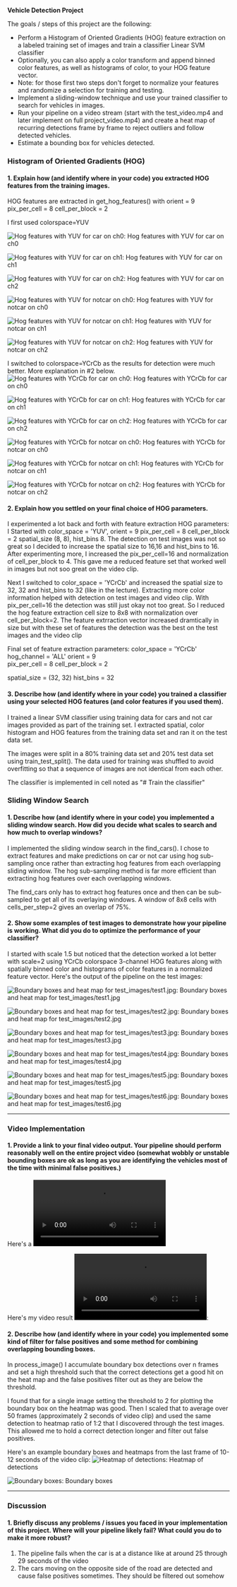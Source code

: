 **Vehicle Detection Project**

The goals / steps of this project are the following:

* Perform a Histogram of Oriented Gradients (HOG) feature extraction on a labeled training set of images and train a classifier Linear SVM classifier
* Optionally, you can also apply a color transform and append binned color features, as well as histograms of color, to your HOG feature vector. 
* Note: for those first two steps don't forget to normalize your features and randomize a selection for training and testing.
* Implement a sliding-window technique and use your trained classifier to search for vehicles in images.
* Run your pipeline on a video stream (start with the test_video.mp4 and later implement on full project_video.mp4) and create a heat map of recurring detections frame by frame to reject outliers and follow detected vehicles.
* Estimate a bounding box for vehicles detected.

[//]: # (Image References)
[Hog features with YUV for car on ch0]: ./output_images/hog_features_yuv_car_ch0.jpg
[Hog features with YUV for car on ch1]: ./output_images/hog_features_yuv_car_ch1.jpg
[Hog features with YUV for car on ch2]: ./output_images/hog_features_yuv_car_ch2.jpg
[Hog features with YUV for notcar on ch0]: ./output_images/hog_features_yuv_notcar_ch0.jpg
[Hog features with YUV for notcar on ch1]: ./output_images/hog_features_yuv_notcar_ch1.jpg
[Hog features with YUV for notcar on ch2]: ./output_images/hog_features_yuv_notcar_ch2.jpg
[Hog features with YCrCb for car on ch0]: ./output_images/hog_features_ycrcb_car_ch0.jpg
[Hog features with YCrCb for car on ch1]: ./output_images/hog_features_ycrcb_car_ch1.jpg
[Hog features with YCrCb for car on ch2]: ./output_images/hog_features_ycrcb_car_ch2.jpg
[Hog features with YCrCb for notcar on ch0]: ./output_images/hog_features_ycrcb_notcar_ch0.jpg
[Hog features with YCrCb for notcar on ch1]: ./output_images/hog_features_ycrcb_notcar_ch1.jpg
[Hog features with YCrCb for notcar on ch2]: ./output_images/hog_features_ycrcb_notcar_ch2.jpg
[Boundary boxes and heat map for test_images/test1.jpg]: ./output_images/bbox_hmap1.jpg
[Boundary boxes and heat map for test_images/test2.jpg]: ./output_images/bbox_hmap2.jpg
[Boundary boxes and heat map for test_images/test3.jpg]: ./output_images/bbox_hmap3.jpg
[Boundary boxes and heat map for test_images/test4.jpg]: ./output_images/bbox_hmap4.jpg
[Boundary boxes and heat map for test_images/test5.jpg]: ./output_images/bbox_hmap5.jpg
[Boundary boxes and heat map for test_images/test6.jpg]: ./output_images/bbox_hmap6.jpg
[Heatmap of detections]: ./output_images/heatmap.jpg
[Boundary boxes]: ./output_images/boxes.jpg
[video1]: ./project_video_out.mp4


### Histogram of Oriented Gradients (HOG)

#### 1. Explain how (and identify where in your code) you extracted HOG features from the training images.
HOG features are extracted in get_hog_features() with orient = 9  pix_per_cell = 8 cell_per_block = 2

I first used colorspace=YUV

![Hog features with YUV for car on ch0]: Hog features with YUV for car on ch0

![Hog features with YUV for car on ch1]: Hog features with YUV for car on ch1

![Hog features with YUV for car on ch2]: Hog features with YUV for car on ch2

![Hog features with YUV for notcar on ch0]: Hog features with YUV for notcar on ch0

![Hog features with YUV for notcar on ch1]: Hog features with YUV for notcar on ch1

![Hog features with YUV for notcar on ch2]: Hog features with YUV for notcar on ch2


I switched to colorspace=YCrCb as the results for detection were much better. More explanation in #2 below. 
![Hog features with YCrCb for car on ch0]: Hog features with YCrCb for car on ch0

![Hog features with YCrCb for car on ch1]: Hog features with YCrCb for car on ch1

![Hog features with YCrCb for car on ch2]: Hog features with YCrCb for car on ch2

![Hog features with YCrCb for notcar on ch0]: Hog features with YCrCb for notcar on ch0

![Hog features with YCrCb for notcar on ch1]: Hog features with YCrCb for notcar on ch1

![Hog features with YCrCb for notcar on ch2]: Hog features with YCrCb for notcar on ch2



#### 2. Explain how you settled on your final choice of HOG parameters.
I experimented a lot back and forth with feature extraction HOG parameters: 
I Started with color_space = 'YUV', orient = 9  pix_per_cell = 8 cell_per_block = 2 spatial_size (8, 8), hist_bins 8. The detection on test images was not so great so I decided to increase the spatial size to 16,16 and hist_bins to 16. After experimenting more, I increased the pix_per_cell=16 and normalization of cell_per_block to 4. This gave me a reduced feature set that worked well in images but not soo great on the video clip. 

Next I switched to color_space = 'YCrCb' and increased the spatial size to 32, 32 and hist_bins to 32 (like in the lecture). Extracting more color information helped with detection on test images and video clip. With pix_per_cell=16 the detection was still just okay not too great. So I reduced the hog feature extraction cell size to 8x8 with normalization over cell_per_block=2. The feature extrraction vector increased dramtically in size but with these set of features the detection was the best on the test images and the video clip

Final set of feature extraction parameters:
color_space = 'YCrCb'
hog_channel = 'ALL'
orient = 9  
pix_per_cell = 8 
cell_per_block = 2  

spatial_size = (32, 32)
hist_bins = 32


#### 3. Describe how (and identify where in your code) you trained a classifier using your selected HOG features (and color features if you used them).
I trained a linear SVM classifier using training data for cars and not car images provided as part of the training set. I extracted spatial, color histogram and HOG features from the training data set and ran it on the test data set. 

The images were split in a 80% training data set and 20% test data set using train_test_split(). The data used for training was shuffled to avoid overfitting so that a sequence of images are not identical from each other. 

The classifier is implemented in cell noted as "# Train the classifier"

### Sliding Window Search

#### 1. Describe how (and identify where in your code) you implemented a sliding window search.  How did you decide what scales to search and how much to overlap windows?
I implemented the sliding window search in the find_cars(). I chose to extract features and make predictions on car or not car using hog sub-sampling once rather than extracting hog features from each overlapping sliding window. The hog sub-sampling method is far more efficient than extracting hog features over each overlapping windows. 

The find_cars only has to extract hog features once and then can be sub-sampled to get all of its overlaying windows. A window of 8x8 cells with cells_per_step=2 gives an overlap of 75%. 

#### 2. Show some examples of test images to demonstrate how your pipeline is working.  What did you do to optimize the performance of your classifier?
I started with scale 1.5 but noticed that the detection worked a lot better with scale=2 using YCrCb colorspace 3-channel HOG features along with spatially binned color and histograms of color features in a normalized feature vector.  Here's the output of the pipeline on the test images:

![Boundary boxes and heat map for test_images/test1.jpg]: Boundary boxes and heat map for test_images/test1.jpg

![Boundary boxes and heat map for test_images/test2.jpg]: Boundary boxes and heat map for test_images/test2.jpg

![Boundary boxes and heat map for test_images/test3.jpg]: Boundary boxes and heat map for test_images/test3.jpg

![Boundary boxes and heat map for test_images/test4.jpg]: Boundary boxes and heat map for test_images/test4.jpg

![Boundary boxes and heat map for test_images/test5.jpg]: Boundary boxes and heat map for test_images/test5.jpg

![Boundary boxes and heat map for test_images/test6.jpg]: Boundary boxes and heat map for test_images/test6.jpg

---

### Video Implementation

#### 1. Provide a link to your final video output.  Your pipeline should perform reasonably well on the entire project video (somewhat wobbly or unstable bounding boxes are ok as long as you are identifying the vehicles most of the time with minimal false positives.)
Here's a ![link to my video result](./project_video_out.mp4)

Here's my video result ![video1]:


#### 2. Describe how (and identify where in your code) you implemented some kind of filter for false positives and some method for combining overlapping bounding boxes. 
In process_image() I accumulate boundary box detections over n frames and set a high threshold such that the correct detections get a good hit on the heat map and the false positives filter out as they are below the threshold. 

I found that for a single image setting the threshold to 2 for plotting the boundary box on the heatmap was good. Then I scaled that to average over 50 frames (approximately 2 seconds of video clip) and used the same detection to heatmap ratio of 1:2 that I discovered through the test images. This allowed me to hold a correct detection longer and filter out false positives.  

Here's an example boundary boxes and heatmaps from the last frame of 10-12 seconds of the video clip:
![Heatmap of detections]: Heatmap of detections

![Boundary boxes]: Boundary boxes


---

### Discussion

#### 1. Briefly discuss any problems / issues you faced in your implementation of this project.  Where will your pipeline likely fail?  What could you do to make it more robust?
1. The pipeline fails when the car is at a distance like at around 25 through 29 seconds of the video
2. The cars moving on the opposite side of the road are detected and cause false positives sometimes. They should be filtered out somehow 

